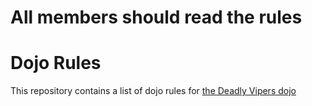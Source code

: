 All members should read the rules
=================================
Dojo Rules
==========

This repository contains a list of dojo rules for [the Deadly Vipers dojo](https://github.com/deadlyvipers)

